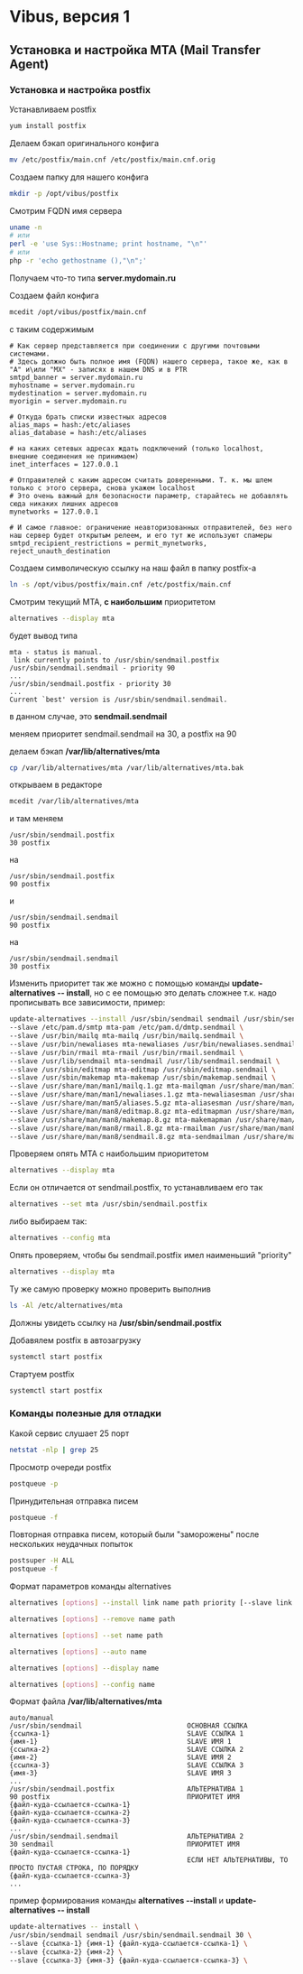 # Vibus, версия 1
## Установка и настройка MTA (Mail Transfer Agent)

### Установка и настройка postfix

Устанавливаем postfix
```bash
yum install postfix
```

Делаем бэкап оригинального конфига
```bash
mv /etc/postfix/main.cnf /etc/postfix/main.cnf.orig
```

Создаем папку для нашего конфига
```bash
mkdir -p /opt/vibus/postfix
```

Смотрим FQDN имя сервера
```bash
uname -n
# или
perl -e 'use Sys::Hostname; print hostname, "\n"'
# или
php -r 'echo gethostname (),"\n";'
```
Получаем что-то типа **server.mydomain.ru**

Создаем файл конфига
```bash
mcedit /opt/vibus/postfix/main.cnf
```
с таким содержимым
```plain
# Как сервер представляется при соединении с другими почтовыми системами. 
# Здесь должно быть полное имя (FQDN) нашего сервера, такое же, как в "A" и\или "MX" - записях в нашем DNS и в PTR
smtpd_banner = server.mydomain.ru
myhostname = server.mydomain.ru
mydestination = server.mydomain.ru
myorigin = server.mydomain.ru

# Откуда брать списки известных адресов
alias_maps = hash:/etc/aliases
alias_database = hash:/etc/aliases

# на каких сетевых адресах ждать подключений (только localhost, внешние соединения не принимаем)
inet_interfaces = 127.0.0.1

# Отправителей с каким адресом считать доверенными. Т. к. мы шлем только с этого сервера, снова укажем localhost
# Это очень важный для безопасности параметр, старайтесь не добавлять сюда никаких лишних адресов
mynetworks = 127.0.0.1

# И самое главное: ограничение неавторизованных отправителей, без него наш сервер будет открытым релеем, и его тут же используют спамеры
smtpd_recipient_restrictions = permit_mynetworks, reject_unauth_destination
```

Создаем символическую ссылку на наш файл в папку postfix-а
```bash
ln -s /opt/vibus/postfix/main.cnf /etc/postfix/main.cnf
```
Смотрим текущий MTA, **с наибольшим** приоритетом
```bash
alternatives --display mta
```
будет вывод типа
```text
mta - status is manual.
 link currently points to /usr/sbin/sendmail.postfix
/usr/sbin/sendmail.sendmail - priority 90
...
/usr/sbin/sendmail.postfix - priority 30
...
Current `best' version is /usr/sbin/sendmail.sendmail.
```
в данном случае, это **sendmail.sendmail**

меняем приоритет sendmail.sendmail на 30, a postfix на 90

делаем бэкап **/var/lib/alternatives/mta**
```bash
cp /var/lib/alternatives/mta /var/lib/alternatives/mta.bak
```
открываем в редакторе
```bash
mcedit /var/lib/alternatives/mta
```
и там меняем
```plain
/usr/sbin/sendmail.postfix
30 postfix
```
на 
```plain
/usr/sbin/sendmail.postfix
90 postfix
```
и
```plain
/usr/sbin/sendmail.sendmail
90 postfix
```
на 
```plain
/usr/sbin/sendmail.sendmail
30 postfix
```
Изменить приоритет так же можно с помощью команды **update-alternatives -- install**, но с ее помощью это делать сложнее т.к. надо прописывать все зависимости, пример:

```bash
update-alternatives --install /usr/sbin/sendmail sendmail /usr/sbin/sendmail.sendmail 30 \
--slave /etc/pam.d/smtp mta-pam /etc/pam.d/dmtp.sendmail \
--slave /usr/bin/mailq mta-mailq /usr/bin/mailq.sendmail \
--slave /usr/bin/newaliases mta-newaliases /usr/bin/newaliases.sendmail \
--slave /usr/bin/rmail mta-rmail /usr/bin/rmail.sendmail \
--slave /usr/lib/sendmail mta-sendmail /usr/lib/sendmail.sendmail \
--slave /usr/sbin/editmap mta-editmap /usr/sbin/editmap.sendmail \
--slave /usr/sbin/makemap mta-makemap /usr/sbin/makemap.sendmail \
--slave /usr/share/man/man1/mailq.1.gz mta-mailqman /usr/share/man/man1/mailq.sendmail.1.gz \
--slave /usr/share/man/man1/newaliases.1.gz mta-newaliasesman /usr/share/man/man1/newaliases.sendmail.1.gz \
--slave /usr/share/man/man5/aliases.5.gz mta-aliasesman /usr/share/man/man5/aliases.sendmail.5.gz \
--slave /usr/share/man/man8/editmap.8.gz mta-editmapman /usr/share/man/man8/editmap.sendmail.8.gz \
--slave /usr/share/man/man8/makemap.8.gz mta-makemapman /usr/share/man/man8/makemap.sendmail.8.gz \
--slave /usr/share/man/man8/rmail.8.gz mta-rmailman /usr/share/man/man8/rmail.sendmail.8.gz \
--slave /usr/share/man/man8/sendmail.8.gz mta-sendmailman /usr/share/man/man8/sendmail.sendmail.8.gz
```

Проверяем опять MTA с наибольшим приоритетом
```bash
alternatives --display mta
```

Если он отличается от sendmail.postfix, то устанавливаем его так
```bash
alternatives --set mta /usr/sbin/sendmail.postfix
```
либо выбираем так:
```bash
alternatives --config mta
```
Опять проверяем, чтобы бы sendmail.postfix имел наименьший "priority"
```bash
alternatives --display mta
```
Ту же самую проверку можно проверить выполнив
```bash
ls -Al /etc/alternatives/mta
```
Должны увидеть ссылку на **/usr/sbin/sendmail.postfix**

Добавялем postfix в автозагрузку
```bash
systemctl start postfix
```

Стартуем postfix 
```bash
systemctl start postfix
```

### Команды полезные для отладки

Какой сервис слушает 25 порт
```bash
netstat -nlp | grep 25
```
Просмотр очереди postfix
```bash
postqueue -p
```

Принудительная отправка писем
```bash
postqueue -f
```
Повторная отправка писем, который были "заморожены" после нескольких неудачных попыток
```bash
postsuper -H ALL
postqueue -f
```

Формат параметров команды alternatives
```bash
alternatives [options] --install link name path priority [--slave link name path]... [--initscript service]

alternatives [options] --remove name path

alternatives [options] --set name path

alternatives [options] --auto name

alternatives [options] --display name

alternatives [options] --config name 
```

Формат файла **/var/lib/alternatives/mta**
```plain
auto/manual
/usr/sbin/sendmail                          ОСНОВНАЯ ССЫЛКА
{ссылка-1}                                  SLAVE ССЫЛКА 1
{имя-1}                                     SLAVE ИМЯ 1
{ссылка-2}                                  SLAVE ССЫЛКА 2
{имя-2}                                     SLAVE ИМЯ 2
{ссылка-3}                                  SLAVE ССЫЛКА 3
{имя-3}                                     SLAVE ИМЯ 3
...
/usr/sbin/sendmail.postfix                  АЛЬТЕРНАТИВА 1
90 postfix                                  ПРИОРИТЕТ ИМЯ 
{файл-куда-ссылается-ссылка-1}
{файл-куда-ссылается-ссылка-2}
{файл-куда-ссылается-ссылка-3}
...
/usr/sbin/sendmail.sendmail                 АЛЬТЕРНАТИВА 2
30 sendmail                                 ПРИОРИТЕТ ИМЯ
{файл-куда-ссылается-ссылка-1}
                                            ЕСЛИ НЕТ АЛЬТЕРНАТИВЫ, ТО ПРОСТО ПУСТАЯ СТРОКА, ПО ПОРЯДКУ
{файл-куда-ссылается-ссылка-3}      
...
```
пример формирования команды **alternatives --install** и **update-alternatives -- install**
```bash
update-alternatives -- install \
/usr/sbin/sendmail sendmail /usr/sbin/sendmail.sendmail 30 \
--slave {ссылка-1} {имя-1} {файл-куда-ссылается-ссылка-1} \
--slave {ссылка-2} {имя-2} \
--slave {ссылка-3} {имя-3} {файл-куда-ссылается-ссылка-3} \
```
